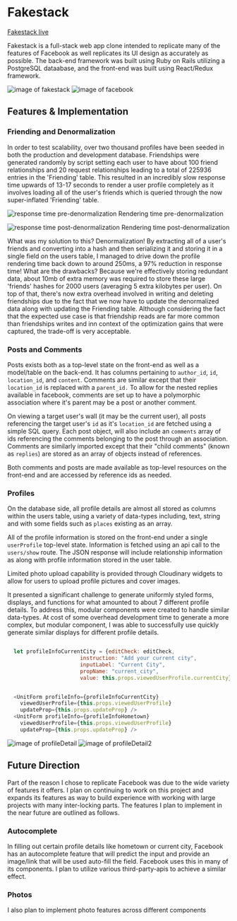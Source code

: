 # Fakestack

[Fakestack live][heroku]

[heroku]: http://www.fakestack.us/

Fakestack is a full-stack web app clone intended to replicate many of the features of Facebook as well replicates its UI design as accurately as possible. The back-end framework was built using Ruby on Rails utilizing a PostgreSQL dataabase, and the front-end was built using React/Redux framework.

![image of fakestack](docs/images/FBScreenshot.png)
![image of facebook](docs/images/FSScreenShot.png)

## Features & Implementation  

### Friending and Denormalization

  In order to test scalability, over two thousand profiles have been seeded in both the production and development database. Friendships were generated randomly by script setting each user to have about 100 friend relationships and 20 request relationships leading to a total of 225936 entries in the 'Friending' table. This resulted in an incredibly slow response time upwards of 13-17 seconds to render a user profile completely as it involves loading all of the user's friends which is queried through the now super-inflated 'Friending' table.

  ![response time pre-denormalization](docs/images/pre-denormalization.png)
  Rendering time pre-denormalization

  ![response time post-denormalization](docs/images/post-denormalization.png)
  Rendering time post-denormalization

  What was my solution to this? Denormalization! By extracting all of a user's friends and converting into a hash and then serializing it and storing it in a single field on the users table, I managed to drive down the profile rendering time back down to around 250ms, a 97% reduction in response time! What are the drawbacks? Because we're effectively storing redundant data, about 10mb of extra memory was required to store these large 'friends' hashes for 2000 users (averaging 5 extra kilobytes per user). On top of that, there's now extra overhead involved in writing and deleting friendships due to the fact that we now have to update the denormalized data along with updating the Friending table. Although considering the fact that the expected use case is that friendship reads are far more common than friendships writes and inn context of the optimization gains that were captured, the trade-off is very acceptable.


### Posts and Comments

  Posts exists both as a top-level state on the front-end as well as a model/table on the back-end. It has columns pertaining to `author_id`, `id`, `location_id`, and `content`. Comments are similar except that their `location_id` is replaced with a `parent_id.` To allow for the nested replies available in facebook, comments are set up to have a polymorphic association where it's parent may be a post or another comment.

  On viewing a target user's wall (it may be the current user), all posts referencing the target user's `id` as it's `location_id` are fetched using a simple SQL query. Each post object, will also include an `comments` array of ids referencing the comments belonging to the post through an association. Comments are similarly imported except that their "child comments" (known as `replies`) are stored as an array of objects instead of references.

  Both comments and posts are made available as top-level resources on the front-end and are accessed by reference ids as needed.

### Profiles

  On the database side, all profile details are almost all stored as columns within the users table, using a variety of data-types including, text, string and with some fields such as `places` existing as an array.

  All of the profile information is stored on the front-end under a single `userProfile` top-level state. Information is fetched using an api call to the `users/show` route. The JSON response will include relationship information as along with profile information stored in the user table.

  Limited photo upload capability is provided through Cloudinary widgets to allow for users to upload profile pictures and cover images.

  It presented a significant challenge to generate uniformly styled forms, displays, and functions for what amounted to about 7 different profile details. To address this, modular components were created to handle similar data-types. At cost of some overhead development time to generate a more complex, but modular component, I was able to successfully use quickly generate similar displays for different profile details.

```Javascript

  let profileInfoCurrentCity = {editCheck: editCheck,
                       instruction: "Add your current city",
                       inputLabel: "Current City",
                       propName: "current_city",
                       value: this.props.viewedUserProfile.currentCity}


  <UnitForm profileInfo={profileInfoCurrentCity}
    viewedUserProfile={this.props.viewedUserProfile}
    updateProp={this.props.updateProp} />
  <UnitForm profileInfo={profileInfoHometown}
    viewedUserProfile={this.props.viewedUserProfile}
    updateProp={this.props.updateProp} />
  ```


![image of profileDetail](docs/images/Profile-Details-Modular-Form.png)
![image of profileDetail2](docs/images/Profile-Details-Modular-Form2.png)


## Future Direction

Part of the reason I chose to replicate Facebook was due to the wide variety of features it offers. I plan on continuing to work on this project and expands its features as way to build experience with working with large projects with many inter-locking parts. The features I plan to implement in the near future are outlined as follows.

### Autocomplete

In filling out certain profile details like hometown or current city, Facebook has an autocomplete feature that will predict the input and provide an image/link that will be used auto-fill the field. Facebook uses this in many of its components. I plan to utilize various third-party-apis to achieve a similar effect.

### Photos

I also plan to implement photo features across different components
